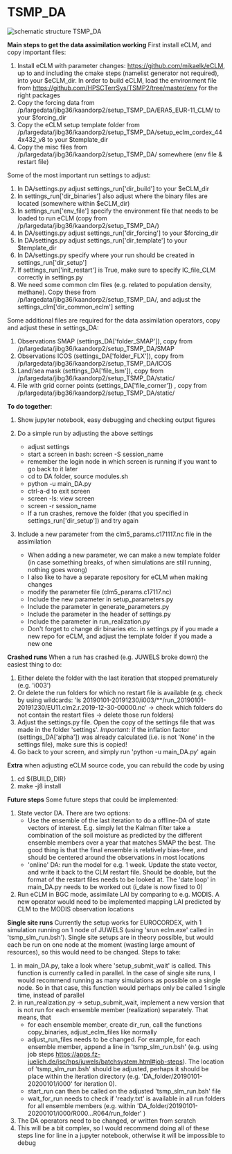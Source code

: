 # TSMP_DA

![schematic structure TSMP_DA](https://github.com/mikaelk/TSMP_DA/blob/master/TSMP_DA.png?raw=true)

**Main steps to get the data assimilation working**
First install eCLM, and copy important files:
1. Install eCLM with parameter changes: https://github.com/mikaelk/eCLM, up to and including the cmake steps (namelist generator not required), into your $eCLM_dir. In order to build eCLM, load the environment file from https://github.com/HPSCTerrSys/TSMP2/tree/master/env for the right packages
2. Copy the forcing data from /p/largedata/jibg36/kaandorp2/setup_TSMP_DA/ERA5_EUR-11_CLM/ to your $forcing_dir
3. Copy the eCLM setup template folder from /p/largedata/jibg36/kaandorp2/setup_TSMP_DA/setup_eclm_cordex_444x432_v8 to your $template_dir
4. Copy the misc files from /p/largedata/jibg36/kaandorp2/setup_TSMP_DA/ somewhere (env file & restart file)

Some of the most important run settings to adjust:
1. In DA/settings.py adjust settings_run['dir_build'] to your $eCLM_dir
2. In settings_run['dir_binaries'] also adjust where the binary files are located (somewhere within $eCLM_dir)
3. In settings_run['env_file'] specify the environment file that needs to be loaded to run eCLM (copy from /p/largedata/jibg36/kaandorp2/setup_TSMP_DA/)
4. In DA/settings.py adjust settings_run['dir_forcing'] to your $forcing_dir
5. In DA/settings.py adjust settings_run['dir_template'] to your $template_dir
6. In DA/settings.py specify where your run should be created in settings_run['dir_setup']
7. If settings_run['init_restart'] is True, make sure to specify IC_file_CLM correctly in settings.py
8. We need some common clm files (e.g. related to population density, methane). Copy these from /p/largedata/jibg36/kaandorp2/setup_TSMP_DA/, and adjust the settings_clm['dir_common_eclm'] setting

Some additional files are required for the data assimilation operators, copy and adjust these in settings_DA:
1. Observations SMAP (settings_DA['folder_SMAP']), copy from /p/largedata/jibg36/kaandorp2/setup_TSMP_DA/SMAP
2. Observations ICOS (settings_DA['folder_FLX']), copy from /p/largedata/jibg36/kaandorp2/setup_TSMP_DA/ICOS
3. Land/sea mask (settings_DA['file_lsm']), copy from /p/largedata/jibg36/kaandorp2/setup_TSMP_DA/static/
4. File with grid corner points (settings_DA['file_corner']) , copy from /p/largedata/jibg36/kaandorp2/setup_TSMP_DA/static/

**To do together**:
1. Show jupyter notebook, easy debugging and checking output figures

2. Do a simple run by adjusting the above settings
    + adjust settings
    + start a screen in bash: screen -S session_name
    + remember the login node in which screen is running if you want to go back to it later
    + cd to DA folder, source modules.sh
    + python -u main_DA.py
    + ctrl-a-d to exit screen
    + screen -ls: view screen
    + screen -r session_name
    + If a run crashes, remove the folder (that you specified in settings_run['dir_setup']) and try again
    
3. Include a new parameter from the clm5_params.c171117.nc file in the assimilation
    + When adding a new parameter, we can make a new template folder (in case something breaks, of when simulations are still running, nothing goes wrong)
    + I also like to have a separate repository for eCLM when making changes
    + modify the parameter file (clm5_params.c17117.nc) 
    + Include the new parameter in setup_parameters.py
    + Include the parameter in generate_parameters.py
    + Include the parameter in the header of settings.py
    + Include the parameter in run_realization.py
    + Don't forget to change dir binaries etc. in settings.py if you made a new repo for eCLM, and adjust the template folder if you made a new one
    
    
**Crashed runs**
When a run has crashed (e.g. JUWELS broke down) the easiest thing to do:
1. Either delete the folder with the last iteration that stopped prematurely (e.g. 'i003')
2. Or delete the run folders for which no restart file is available (e.g. check by using wildcards: 'ls 20190101-20191230/i003/**/run_20190101-20191230/EU11.clm2.r.2019-12-30-00000.nc' -> check which folders do not contain the restart files -> delete those run folders)
3. Adjust the settings.py file. Open the copy of the settings file that was made in the folder 'settings'. *Important*: if the inflation factor (settings_DA['alpha']) was already calculated (i.e. is not 'None' in the settings file), make sure this is copied! 
4. Go back to your screen, and simply run 'python -u main_DA.py' again


**Extra**
when adjusting eCLM source code, you can rebuild the code by using
1. cd ${BUILD_DIR}
2. make -j8 install


**Future steps**
Some future steps that could be implemented:
1. State vector DA. There are two options:
    + Use the ensemble of the last iteration to do a offline-DA of state vectors of interest. E.g. simply let the Kalman filter take a combination of the soil moisture as predicted by the different ensemble members over a year that matches SMAP the best. The good thing is that the final ensemble is relatively bias-free, and should be centered around the observations in most locations
    + 'online' DA: run the model for e.g. 1 week. Update the state vector, and write it back to the CLM restart file. Should be doable, but the format of the restart files needs to be looked at. The 'date loop' in main_DA.py needs to be worked out (i_date is now fixed to 0)
2. Run eCLM in BGC mode, assimilate LAI by comparing to e.g. MODIS. A new operator would need to be implemented mapping LAI predicted by CLM to the MODIS observation locations


**Single site runs**
Currently the setup works for EUROCORDEX, with 1 simulation running on 1 node of JUWELS (using 'srun eclm.exe' called in 'tsmp_slm_run.bsh'). Single site setups are in theory possible, but would each be run on one node at the moment (wasting large amount of resources), so this would need to be changed. Steps to take:
1. in main_DA.py, take a look where 'setup_submit_wait' is called. This function is currently called in parallel. In the case of single site runs, I would recommend running as many simulations as possible on a single node. So in that case, this function would perhaps only be called 1 single time, instead of parallel
2. in run_realization.py -> setup_submit_wait, implement a new version that is not run for each ensemble member (realization) separately. That means, that 
    + for each ensemble member, create dir_run, call the functions copy_binaries, adjust_eclm_files like normally
    + adjust_run_files needs to be changed. For example, for each ensemble member, append a line in 'tsmp_slm_run.bsh' (e.g. using job steps https://apps.fz-juelich.de/jsc/hps/juwels/batchsystem.html#job-steps). The location of 'tsmp_slm_run.bsh' should be adjusted, perhaps it should be place within the iteration directory (e.g. 'DA_folder/20190101-20200101/i000' for iteration 0).
    + start_run can then be called on the adjusted 'tsmp_slm_run.bsh' file
    + wait_for_run needs to check if 'ready.txt' is available in all run folders for all ensemble members (e.g. within 'DA_folder/20190101-20200101/i000/R000...R064/run_folder' )
3. The DA operators need to be changed, or written from scratch
4. This will be a bit complex, so I would recommend doing all of these steps line for line in a jupyter notebook, otherwise it will be impossible to debug